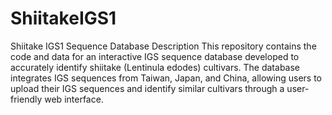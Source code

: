 # ShiitakeIGS1
Shiitake IGS1 Sequence Database
Description
This repository contains the code and data for an interactive IGS sequence database developed to accurately identify shiitake (Lentinula edodes) cultivars. The database integrates IGS sequences from Taiwan, Japan, and China, allowing users to upload their IGS sequences and identify similar cultivars through a user-friendly web interface.
